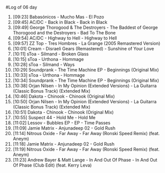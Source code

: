#Log of 06 day

1. [09:23] Babasónicos - Mucho Mas - El Pozo
1. [09:45] AC/DC - Back in Black - Back in Black
1. [09:49] George Thorogood & The Destroyers - The Baddest of George Thorogood and the Destroyers - Bad To The Bone
1. [09:54] AC/DC - Highway to Hell - Highway to Hell
1. [09:57] ZZ Top - Tres Hombres - La Grange (2005 Remastered Version)
1. [10:01] Cream - Disraeli Gears (Remastered) - Sunshine of Your Love
1. [10:11] sToa - Silmand - Broken Glass
1. [10:15] sToa - Urthona - Hommage
1. [10:28] sToa - Silmand - Ways
1. [10:29] Soundprank - The Time Machine EP - Beginnings (Original Mix)
1. [10:33] sToa - Urthona - Hommage
1. [10:34] Soundprank - The Time Machine EP - Beginnings (Original Mix)
1. [10:38] Orjan Nilsen - In My Opinion (Extended Versions) - La Guitarra (Classic Bonus Track) (Extended Mix)
1. [10:46] Dakota - Chinook - Chinook (Original Mix)
1. [10:50] Orjan Nilsen - In My Opinion (Extended Versions) - La Guitarra (Classic Bonus Track) (Extended Mix)
1. [10:51] Dakota - Chinook - Chinook (Original Mix)
1. [10:55] Suspect 44 - Hold Me - Hold Me
1. [11:02] Lessov - Bubbles EP - EP - Time Passes
1. [11:09] Jamie Matrix - Anjunadeep 02 - Gold Rush
1. [11:14] Nitrous Oxide - Far Away - Far Away (Ronski Speed Remix) (feat. Aneym)
1. [11:18] Jamie Matrix - Anjunadeep 02 - Gold Rush
1. [11:19] Nitrous Oxide - Far Away - Far Away (Ronski Speed Remix) (feat. Aneym)
1. [11:23] Andrew Bayer & Matt Lange - In And Out Of Phase - In And Out Of Phase (Club Edit) (feat. Kerry Leva)
